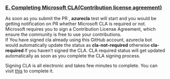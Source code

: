 <font style="segoe ui"><h3><b><u>E.	Completing Microsoft CLA(Contribution license agreement)</h3></b></u>
<p>As soon as you submit the PR , <strong>azurecla</strong> test will start and you would be getting notification on  PR whether Microsoft CLA is required or not. Microsoft requires you to sign a  Contribution License Agreement, which ensure the community is free to use your  contributions.<br>
  If You have signed cla already using this GitHub account,  azurecla bot would automatically update the status as <strong>cla-not-required </strong>otherwise<strong> cla-required </strong>If you haven&rsquo;t signed the CLA. CLA required status will get updated  automatically as soon as you complete the CLA signing process.</p>
<p>Signing  CLA is all electronic and takes few minutes to complete. You can visit <a href="https://cla.azure.com/">this</a> to  complete it. </p>
</font>
